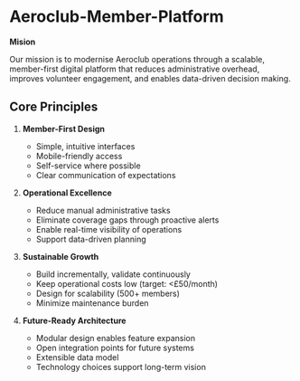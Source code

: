 # Aeroclub-Member-Platform



**Mision**

Our mission is to modernise Aeroclub operations through a scalable, member-first digital platform that reduces administrative overhead, improves volunteer engagement, and enables data-driven decision making.

## Core Principles

1. **Member-First Design**
   - Simple, intuitive interfaces
   - Mobile-friendly access
   - Self-service where possible
   - Clear communication of expectations

2. **Operational Excellence**
   - Reduce manual administrative tasks
   - Eliminate coverage gaps through proactive alerts
   - Enable real-time visibility of operations
   - Support data-driven planning

3. **Sustainable Growth**
   - Build incrementally, validate continuously
   - Keep operational costs low (target: <£50/month)
   - Design for scalability (500+ members)
   - Minimize maintenance burden

4. **Future-Ready Architecture**
   - Modular design enables feature expansion
   - Open integration points for future systems
   - Extensible data model
   - Technology choices support long-term vision
